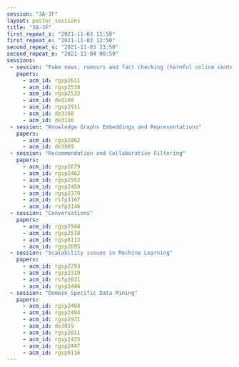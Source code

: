 ```yaml
---
session: "3A-3F"
layout: poster_sessions
title: "3A-3F"
first_repeat_s: "2021-11-03 11:50" 
first_repeat_e: "2021-11-03 12:50" 
second_repeat_s: "2021-11-03 23:50" 
second_repeat_e: "2021-11-04 00:50"
sessions:
 - session: "Fake news, rumours and fact checking (harmful online content)"
   papers:
     - acm_id: rgsp2611
     - acm_id: rgsp2538
     - acm_id: rgsp2533
     - acm_id: de3100
     - acm_id: rgsp2911
     - acm_id: de3108
     - acm_id: de3116
 - session: "Knowledge Graphs Embeddings and Representations"
   papers:
     - acm_id: rgsp2862
     - acm_id: de3069
 - session: "Recommendation and Collaborative Filtering"
   papers:
     - acm_id: rgsp2679
     - acm_id: rgsp2462
     - acm_id: rgsp2552
     - acm_id: rgsp2458
     - acm_id: rgsp2379
     - acm_id: rsfp3167
     - acm_id: rsfp3146
 - session: "Conversations"
   papers:
     - acm_id: rgsp2944
     - acm_id: rgsp2518
     - acm_id: rgsp0113
     - acm_id: rgsp2695
 - session: "Scalability issues in Machine Learning"
   papers:
     - acm_id: rgsp2293
     - acm_id: rgsp2319
     - acm_id: rsfp2031
     - acm_id: rgsp2444
 - session: "Domain Specific Data Mining"
   papers:
     - acm_id: rgsp2408
     - acm_id: rgsp2404
     - acm_id: rgsp2931
     - acm_id: de3059
     - acm_id: rgsp2011
     - acm_id: rgsp2435
     - acm_id: rgsp2447
     - acm_id: rgsp0116
---
```

